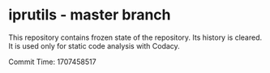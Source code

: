 # iprutils - master branch

This repository contains frozen state of the repository.
Its history is cleared. It is used only for static code
analysis with Codacy.

Commit Time: 1707458517
